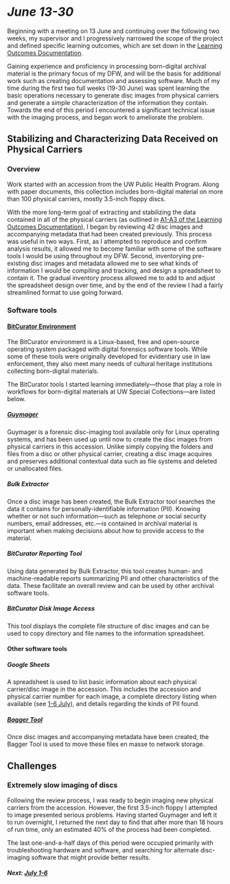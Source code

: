 # _June 13-30_

Beginning with a meeting on 13 June and continuing over the following two weeks, my supervisor and I progressively narrowed the scope of the project and defined specific learning outcomes, which are set down in the [Learning Outcomes Documentation](/chapter1.md).

Gaining experience and proficiency in processing born-digital archival material is the primary focus of my DFW, and will be the basis for additional work such as creating documentation and assessing software. Much of my time during the first two full weeks \(19-30 June\) was spent learning the basic operations necessary to generate disc images from physical carriers and generate a simple characterization of the information they contain. Towards the end of this period I encountered a significant technical issue with the imaging process, and began work to ameliorate the problem.

## Stabilizing and Characterizing Data Received on Physical Carriers

### Overview

Work started with an accession from the UW Public Health Program. Along with paper documents, this collection includes born-digital material on more than 100 physical carriers, mostly 3.5-inch floppy discs.

With the more long-term goal of extracting and stabilizing the data contained in all of the physical carriers \(as outlined in [A1-A3 of the Learning Outcomes Documentation](LearningOutcomesDocumentation.md#a1)), I began by reviewing 42 disc images and accompanying metadata that had been created previously. This process was useful in two ways. First, as I attempted to reproduce and confirm analysis results, it allowed me to become familiar with some of the software tools I would be using throughout my DFW. Second, inventorying pre-existing disc images and metadata allowed me to see what kinds of information I would be compiling and tracking, and design a spreadsheet to contain it. The gradual inventory process allowed me to add to and adjust the spreadsheet design over time, and by the end of the review I had a fairly streamlined format to use going forward.

### Software tools

#### [BitCurator Environment](https://wiki.bitcurator.net/index.php?title=BitCurator_Environment)

The BitCurator environment is a Linux-based, free and open-source operating system packaged with digital forensics software tools. While some of these tools were originally developed for evidentiary use in law enforcement, they also meet many needs of cultural heritage institutions collecting born-digital materials.

The BitCurator tools I started learning immediately—those that play a role in workflows for born-digital materials at UW Special Collections—are listed below.

##### [Guymager](http://guymager.sourceforge.net/)

Guymager is a forensic disc-imaging tool available only for Linux operating systems, and has been used up until now to create the disc images from physical carriers in this accession. Unlike simply copying the folders and files from a disc or other physical carrier, creating a disc image acquires and preserves additional contextual data such as file systems and deleted or unallocated files.

##### Bulk Extractor

Once a disc image has been created, the Bulk Extractor tool searches the data it contains for personally-identifiable information \(PII\). Knowing whether or not such information—such as telephone or social security numbers, email addresses, etc.—is contained in archival material is important when making decisions about how to provide access to the material.

##### BitCurator Reporting Tool

Using data generated by Bulk Extractor, this tool creates human- and machine-readable reports summarizing PII and other characteristics of the data. These facilitate an overall review and can be used by other archival software tools.

##### BitCurator Disk Image Access

This tool displays the complete file structure of disc images and can be used to copy directory and file names to the information spreadsheet.

#### Other software tools

##### Google Sheets

A spreadsheet is used to list basic information about each physical carrier/disc image in the accession. This includes the accession and physical carrier number for each image, a complete directory listing when available \(see [1-6 July](/july-1-6.md)\), and details regarding the kinds of PII found.

##### [Bagger Tool](https://github.com/LibraryOfCongress/bagit-java)

Once disc images and accompanying metadata have been created, the Bagger Tool is used to move these files en masse to network storage.

## Challenges

### Extremely slow imaging of discs

Following the review process, I was ready to begin imaging new physical carriers from the accession. However, the first 3.5-inch floppy I attempted to image presented serious problems. Having started Guymager and left it to run overnight, I returned the next day to find that after more than 18 hours of run time, only an estimated 40% of the process had been completed.

The last one-and-a-half days of this period were occupied primarily with troubleshooting hardware and software, and searching for alternate disc-imaging software that might provide better results.

#### _Next: [July 1-6](july-1-6.md)_
